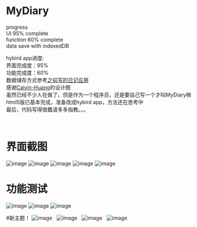 # MyDiary
progress  
UI 95% complete  
function 60% complete  
data save with indexedDB  

hybird app进度:  
界面完成度：95%  
功能完成度：60%  
数据储存方式参考[之前写的日记应用](https://github.com/ssshooter/DAnote)  
感谢[Calvin-Huang](https://github.com/Calvin-Huang/MyDiary)的设计图  
虽然已经不少人在做了，但是作为一个程序员，还是要自己写一个才叫MyDiary嘛  
html5版已基本完成，准备改成hybird app，方法还在思考中  
最后，代码写得很蠢请多多指教。。。  

    
# 界面截图
![image](https://github.com/ssshooter/MyDiary/blob/master/Screenshots/02.png)
![image](https://github.com/ssshooter/MyDiary/blob/master/Screenshots/03.png)
![image](https://github.com/ssshooter/MyDiary/blob/master/Screenshots/04.png)
![image](https://github.com/ssshooter/MyDiary/blob/master/Screenshots/08.png)
![image](https://github.com/ssshooter/MyDiary/blob/master/Screenshots/09.png)

# 功能测试
![image](https://github.com/ssshooter/MyDiary/blob/master/Screenshots/05.png)
![image](https://github.com/ssshooter/MyDiary/blob/master/Screenshots/07.png)
![image](https://github.com/ssshooter/MyDiary/blob/master/Screenshots/10.png)  

#新主题！
![image](https://github.com/ssshooter/MyDiary/blob/master/Screenshots/11.png)  
![image](https://github.com/ssshooter/MyDiary/blob/master/Screenshots/12.png)  
![image](https://github.com/ssshooter/MyDiary/blob/master/Screenshots/13.png)  
![image](https://github.com/ssshooter/MyDiary/blob/master/Screenshots/14.png)  
